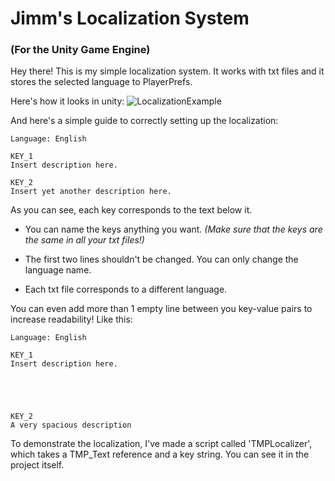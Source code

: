 # Jimm's Localization System
### (For the Unity Game Engine)
Hey there! This is my simple localization system. It works with txt files and it stores the selected language to PlayerPrefs.

Here's how it looks in unity:
![LocalizationExample](https://github.com/user-attachments/assets/22da294b-cf2f-4673-b50e-9253e641d0fd)

And here's a simple guide to correctly setting up the localization:
```
Language: English

KEY_1
Insert description here.

KEY_2
Insert yet another description here.
```
As you can see, each key corresponds to the text below it.

- You can name the keys anything you want. _(Make sure that the keys are the same in all your txt files!)_

- The first two lines shouldn't be changed. You can only change the language name.

- Each txt file corresponds to a different language.

You can even add more than 1 empty line between you key-value pairs to increase readability!
Like this:
```
Language: English

KEY_1
Insert description here.





KEY_2
A very spacious description
```
To demonstrate the localization, I've made a script called 'TMPLocalizer', which takes a TMP_Text reference and a key string. You can see it in the project itself.
